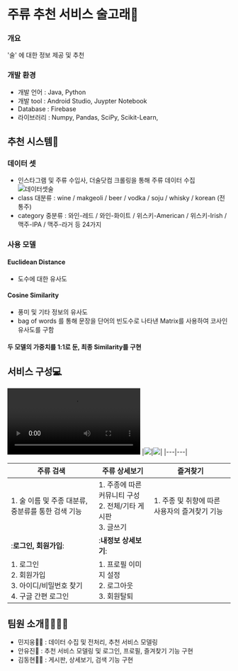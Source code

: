# 주류 추천 서비스 술고래🍷

### 개요
'술' 에 대한 정보 제공 및 추천

### 개발 환경
- 개발 언어 : Java, Python
- 개발 tool : Android Studio, Juypter Notebook
- Database : Firebase
- 라이브러리 : Numpy, Pandas, SciPy, Scikit-Learn, 

## 추천 시스템🥂
### 데이터 셋
- 인스타그램 및 주류 수입사, 더술닷컴 크롤링을 통해 주류 데이터 수집
![데이터셋술](https://user-images.githubusercontent.com/70012637/189680663-ea059b65-57d8-4236-ab05-dc07acdef778.png)
- class 대분류 : wine / makgeoli / beer / vodka / soju / whisky / korean (전통주)
- category 중분류 : 와인-레드 / 와인-화이트 / 위스키-American / 위스키-Irish / 맥주-IPA / 맥주-라거 등 24가지

### 사용 모델
#### Euclidean Distance
- 도수에 대한 유사도
#### Cosine Similarity
- 풍미 및 기타 정보의 유사도
- bag of words 를 통해 문장을 단어의 빈도수로 나타낸 Matrix를 사용하여 코사인 유사도를 구함
#### 두 모델의 가중치를 1:1로 둔, 최종 Similarity를 구현

## 서비스 구성💻
![시연영상🎞](https://user-images.githubusercontent.com/70012637/189685342-a2797378-dc0b-482c-bdf2-239f71348f40.mp4)
|<img src="https://user-images.githubusercontent.com/70012637/189680644-46a14b2b-e2c0-456d-a912-f5a326ad0d48.png">|<img src="https://user-images.githubusercontent.com/70012637/189680649-a7b5fc9c-0473-4ce8-9732-c7c0cc5c13bb.png">|
|---|---|
<br>

|주류 검색|주류 상세보기|즐겨찾기|
|---|---|---|
|1. 술 이름 및 주종 대분류, 중분류를 통한 검색 기능|1. 주종에 따른 커뮤니티 구성<br>2. 전체/기타 게시판<br>3. 글쓰기|1. 주종 및 취향에 따른 사용자의 즐겨찾기 기능|
|:**로그인, 회원가입**:|:**내정보 상세보기**:|
|1. 로그인<br>2. 회원가입<br>3. 아이디/비밀번호 찾기<br>4. 구글 간편 로그인|1. 프로필 이미지 설정<br>2. 로그아웃<br>3. 회원탈퇴|

## 팀원 소개👨‍👨‍👧‍👧
- 민지웅🙋‍♂️
  : 데이터 수집 및 전처리, 추천 서비스 모델링 <br>
- 안유진👧
  : 추천 서비스 모델링 및 로그인, 프로필, 즐겨찾기 기능 구현 <br>
- 김동현👨‍💻
  : 게시판, 상세보기, 검색 기능 구현 <br>
